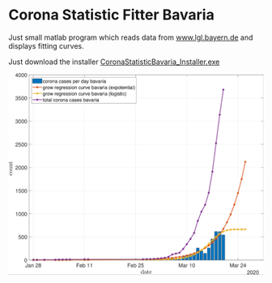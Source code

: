 # Corona Statistic Fitter Bavaria
 Just small matlab program which reads data from www.lgl.bayern.de and displays fitting curves.
 
Just download the installer [CoronaStatisticBavaria_Installer.exe](https://github.com/net-attack/Corona-Statistic-Fitter-Bavaria/releases/tag/0.1)

![](example.PNG)
